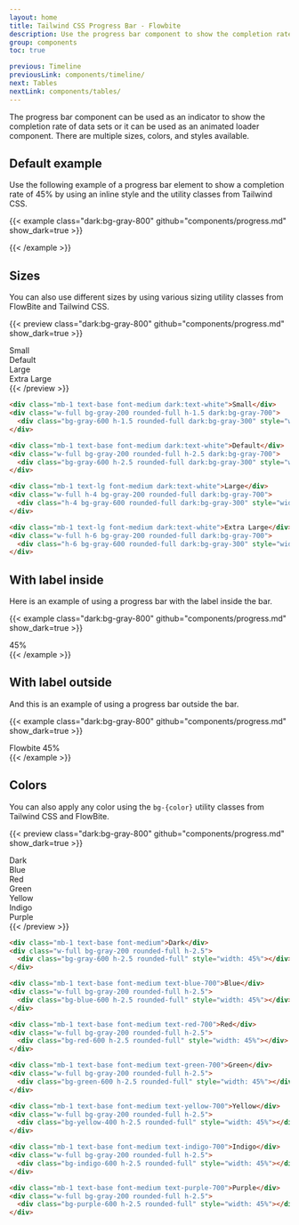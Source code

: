 ```yaml
---
layout: home
title: Tailwind CSS Progress Bar - Flowbite
description: Use the progress bar component to show the completion rate of a data indicator or use it as a loader element
group: components
toc: true

previous: Timeline
previousLink: components/timeline/
next: Tables
nextLink: components/tables/
---
```


The progress bar component can be used as an indicator to show the completion rate of data sets or it can be used as an animated loader component. There are multiple sizes, colors, and styles available.

## Default example

Use the following example of a progress bar element to show a completion rate of 45% by using an inline style and the utility classes from Tailwind CSS.

{{< example class="dark:bg-gray-800" github="components/progress.md" show_dark=true >}}
<div class="w-full bg-gray-200 rounded-full h-2.5 dark:bg-gray-700">
  <div class="bg-blue-600 h-2.5 rounded-full" style="width: 45%"></div>
</div>
{{< /example >}}

## Sizes

You can also use different sizes by using various sizing utility classes from FlowBite and Tailwind CSS.

{{< preview class="dark:bg-gray-800" github="components/progress.md" show_dark=true >}}
<div class="mb-1 text-base font-medium dark:text-white">Small</div>
<div class="w-full bg-gray-200 rounded-full h-1.5 mb-4 dark:bg-gray-700">
  <div class="bg-gray-600 h-1.5 rounded-full dark:bg-gray-300" style="width: 45%"></div>
</div>
<div class="mb-1 text-base font-medium dark:text-white">Default</div>
<div class="w-full bg-gray-200 rounded-full h-2.5 mb-4 dark:bg-gray-700">
  <div class="bg-gray-600 h-2.5 rounded-full dark:bg-gray-300" style="width: 45%"></div>
</div>
<div class="mb-1 text-lg font-medium dark:text-white">Large</div>
<div class="w-full h-4 mb-4 bg-gray-200 rounded-full dark:bg-gray-700">
  <div class="h-4 bg-gray-600 rounded-full dark:bg-gray-300" style="width: 45%"></div>
</div>
<div class="mb-1 text-lg font-medium dark:text-white">Extra Large</div>
<div class="w-full h-6 bg-gray-200 rounded-full dark:bg-gray-700">
  <div class="h-6 bg-gray-600 rounded-full dark:bg-gray-300" style="width: 45%"></div>
</div>
{{< /preview >}}

```html
<div class="mb-1 text-base font-medium dark:text-white">Small</div>
<div class="w-full bg-gray-200 rounded-full h-1.5 dark:bg-gray-700">
  <div class="bg-gray-600 h-1.5 rounded-full dark:bg-gray-300" style="width: 45%"></div>
</div>

<div class="mb-1 text-base font-medium dark:text-white">Default</div>
<div class="w-full bg-gray-200 rounded-full h-2.5 dark:bg-gray-700">
  <div class="bg-gray-600 h-2.5 rounded-full dark:bg-gray-300" style="width: 45%"></div>
</div>

<div class="mb-1 text-lg font-medium dark:text-white">Large</div>
<div class="w-full h-4 bg-gray-200 rounded-full dark:bg-gray-700">
  <div class="h-4 bg-gray-600 rounded-full dark:bg-gray-300" style="width: 45%"></div>
</div>

<div class="mb-1 text-lg font-medium dark:text-white">Extra Large</div>
<div class="w-full h-6 bg-gray-200 rounded-full dark:bg-gray-700">
  <div class="h-6 bg-gray-600 rounded-full dark:bg-gray-300" style="width: 45%"></div>
</div>
```

## With label inside

Here is an example of using a progress bar with the label inside the bar.

{{< example class="dark:bg-gray-800" github="components/progress.md" show_dark=true >}}
  <div class="w-full bg-gray-200 rounded-full dark:bg-gray-700">
    <div class="bg-blue-600 text-xs font-medium text-blue-100 text-center p-0.5 leading-none rounded-full" style="width: 45%"> 45%</div>
  </div>
{{< /example >}}

## With label outside

And this is an example of using a progress bar outside the bar.

{{< example class="dark:bg-gray-800" github="components/progress.md" show_dark=true >}}
<div class="flex justify-between mb-1">
  <span class="text-base font-medium text-blue-700 dark:text-white">Flowbite</span>
  <span class="text-sm font-medium text-blue-700 dark:text-white">45%</span>
</div>
<div class="w-full bg-gray-200 rounded-full h-2.5 dark:bg-gray-700">
  <div class="bg-blue-600 h-2.5 rounded-full" style="width: 45%"></div>
</div>
{{< /example >}}

## Colors

You can also apply any color using the `bg-{color}` utility classes from Tailwind CSS and FlowBite.

{{< preview class="dark:bg-gray-800" github="components/progress.md" show_dark=true >}}
<div class="mb-1 text-base font-medium dark:text-white">Dark</div>
<div class="w-full bg-gray-200 rounded-full h-2.5 mb-4 dark:bg-gray-700">
  <div class="bg-gray-600 h-2.5 rounded-full dark:bg-gray-300" style="width: 45%"></div>
</div>
<div class="mb-1 text-base font-medium text-blue-700 dark:text-blue-500">Blue</div>
<div class="w-full bg-gray-200 rounded-full h-2.5 mb-4 dark:bg-gray-700">
  <div class="bg-blue-600 h-2.5 rounded-full" style="width: 45%"></div>
</div>
<div class="mb-1 text-base font-medium text-red-700 dark:text-red-500">Red</div>
<div class="w-full bg-gray-200 rounded-full h-2.5 mb-4 dark:bg-gray-700">
  <div class="bg-red-600 h-2.5 rounded-full dark:bg-red-500" style="width: 45%"></div>
</div>
<div class="mb-1 text-base font-medium text-green-700 dark:text-green-500">Green</div>
<div class="w-full bg-gray-200 rounded-full h-2.5 mb-4 dark:bg-gray-700">
  <div class="bg-green-600 h-2.5 rounded-full dark:bg-green-500" style="width: 45%"></div>
</div>
<div class="mb-1 text-base font-medium text-yellow-700 dark:text-yellow-500">Yellow</div>
<div class="w-full bg-gray-200 rounded-full h-2.5 mb-4 dark:bg-gray-700">
  <div class="bg-yellow-400 h-2.5 rounded-full" style="width: 45%"></div>
</div>
<div class="mb-1 text-base font-medium text-indigo-700 dark:text-indigo-500">Indigo</div>
<div class="w-full bg-gray-200 rounded-full h-2.5 mb-4 dark:bg-gray-700">
  <div class="bg-indigo-600 h-2.5 rounded-full dark:bg-indigo-500" style="width: 45%"></div>
</div>
<div class="mb-1 text-base font-medium text-purple-700 dark:text-purple-500">Purple</div>
<div class="w-full bg-gray-200 rounded-full h-2.5 dark:bg-gray-700">
  <div class="bg-purple-600 h-2.5 rounded-full dark:bg-purple-500" style="width: 45%"></div>
</div>
{{< /preview >}}

```html
<div class="mb-1 text-base font-medium">Dark</div>
<div class="w-full bg-gray-200 rounded-full h-2.5">
  <div class="bg-gray-600 h-2.5 rounded-full" style="width: 45%"></div>
</div>

<div class="mb-1 text-base font-medium text-blue-700">Blue</div>
<div class="w-full bg-gray-200 rounded-full h-2.5">
  <div class="bg-blue-600 h-2.5 rounded-full" style="width: 45%"></div>
</div>

<div class="mb-1 text-base font-medium text-red-700">Red</div>
<div class="w-full bg-gray-200 rounded-full h-2.5">
  <div class="bg-red-600 h-2.5 rounded-full" style="width: 45%"></div>
</div>

<div class="mb-1 text-base font-medium text-green-700">Green</div>
<div class="w-full bg-gray-200 rounded-full h-2.5">
  <div class="bg-green-600 h-2.5 rounded-full" style="width: 45%"></div>
</div>

<div class="mb-1 text-base font-medium text-yellow-700">Yellow</div>
<div class="w-full bg-gray-200 rounded-full h-2.5">
  <div class="bg-yellow-400 h-2.5 rounded-full" style="width: 45%"></div>
</div>

<div class="mb-1 text-base font-medium text-indigo-700">Indigo</div>
<div class="w-full bg-gray-200 rounded-full h-2.5">
  <div class="bg-indigo-600 h-2.5 rounded-full" style="width: 45%"></div>
</div>

<div class="mb-1 text-base font-medium text-purple-700">Purple</div>
<div class="w-full bg-gray-200 rounded-full h-2.5">
  <div class="bg-purple-600 h-2.5 rounded-full" style="width: 45%"></div>
</div>
```
